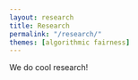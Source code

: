 ```yaml
---
layout: research
title: Research
permalink: "/research/"
themes: [algorithmic fairness]
---
```


We do cool research!
